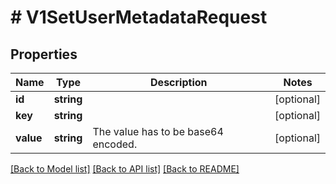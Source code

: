 # # V1SetUserMetadataRequest

## Properties

Name | Type | Description | Notes
------------ | ------------- | ------------- | -------------
**id** | **string** |  | [optional]
**key** | **string** |  | [optional]
**value** | **string** | The value has to be base64 encoded. | [optional]

[[Back to Model list]](../../README.md#models) [[Back to API list]](../../README.md#endpoints) [[Back to README]](../../README.md)
